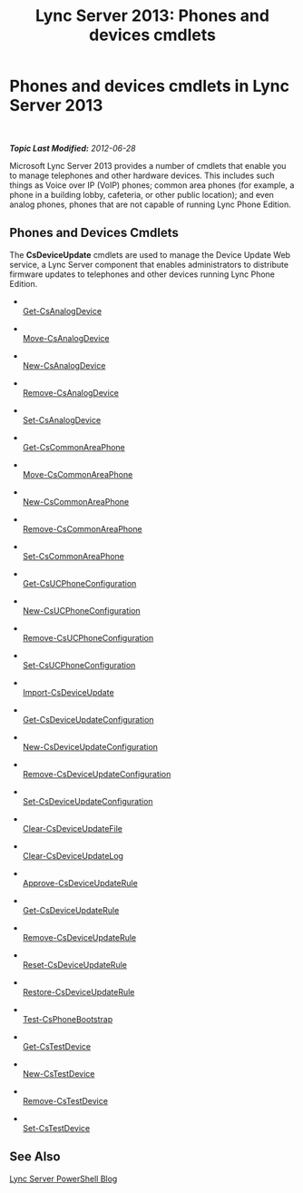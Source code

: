 ﻿---
title: 'Lync Server 2013: Phones and devices cmdlets'
TOCTitle: Phones and devices cmdlets
ms:assetid: 6ebeba4b-43ce-4a31-9060-50d249b7564c
ms:mtpsurl: https://technet.microsoft.com/en-us/library/Gg415657(v=OCS.15)
ms:contentKeyID: 48184467
ms.date: 07/23/2014
mtps_version: v=OCS.15
---

<div data-xmlns="http://www.w3.org/1999/xhtml">

<div class="topic" data-xmlns="http://www.w3.org/1999/xhtml" data-msxsl="urn:schemas-microsoft-com:xslt" data-cs="http://msdn.microsoft.com/en-us/">

<div data-asp="http://msdn2.microsoft.com/asp">

# Phones and devices cmdlets in Lync Server 2013

</div>

<div id="mainSection">

<div id="mainBody">

<span> </span>

_**Topic Last Modified:** 2012-06-28_

Microsoft Lync Server 2013 provides a number of cmdlets that enable you to manage telephones and other hardware devices. This includes such things as Voice over IP (VoIP) phones; common area phones (for example, a phone in a building lobby, cafeteria, or other public location); and even analog phones, phones that are not capable of running Lync Phone Edition.

<div>

## Phones and Devices Cmdlets

The **CsDeviceUpdate** cmdlets are used to manage the Device Update Web service, a Lync Server component that enables administrators to distribute firmware updates to telephones and other devices running Lync Phone Edition.

  - <span></span>  
    [Get-CsAnalogDevice](https://technet.microsoft.com/en-us/library/Gg398748(v=OCS.15))

  - <span></span>  
    [Move-CsAnalogDevice](move-csanalogdevice.md)

  - <span></span>  
    [New-CsAnalogDevice](new-csanalogdevice.md)

  - <span></span>  
    [Remove-CsAnalogDevice](remove-csanalogdevice.md)

  - <span></span>  
    [Set-CsAnalogDevice](set-csanalogdevice.md)

<!-- end list -->

  - <span></span>  
    [Get-CsCommonAreaPhone](https://technet.microsoft.com/en-us/library/Gg412934(v=OCS.15))

  - <span></span>  
    [Move-CsCommonAreaPhone](move-cscommonareaphone.md)

  - <span></span>  
    [New-CsCommonAreaPhone](new-cscommonareaphone.md)

  - <span></span>  
    [Remove-CsCommonAreaPhone](remove-cscommonareaphone.md)

  - <span></span>  
    [Set-CsCommonAreaPhone](set-cscommonareaphone.md)

<!-- end list -->

  - <span></span>  
    [Get-CsUCPhoneConfiguration](get-csucphoneconfiguration.md)

  - <span></span>  
    [New-CsUCPhoneConfiguration](new-csucphoneconfiguration.md)

  - <span></span>  
    [Remove-CsUCPhoneConfiguration](remove-csucphoneconfiguration.md)

  - <span></span>  
    [Set-CsUCPhoneConfiguration](set-csucphoneconfiguration.md)

<!-- end list -->

  - <span></span>  
    [Import-CsDeviceUpdate](import-csdeviceupdate.md)

<!-- end list -->

  - <span></span>  
    [Get-CsDeviceUpdateConfiguration](https://technet.microsoft.com/en-us/library/Gg399030(v=OCS.15))

  - <span></span>  
    [New-CsDeviceUpdateConfiguration](new-csdeviceupdateconfiguration.md)

  - <span></span>  
    [Remove-CsDeviceUpdateConfiguration](remove-csdeviceupdateconfiguration.md)

  - <span></span>  
    [Set-CsDeviceUpdateConfiguration](set-csdeviceupdateconfiguration.md)

<!-- end list -->

  - <span></span>  
    [Clear-CsDeviceUpdateFile](https://technet.microsoft.com/en-us/library/Gg425835(v=OCS.15))

  - <span></span>  
    [Clear-CsDeviceUpdateLog](https://technet.microsoft.com/en-us/library/Gg412738(v=OCS.15))

<!-- end list -->

  - <span></span>  
    [Approve-CsDeviceUpdateRule](https://technet.microsoft.com/en-us/library/Gg398949(v=OCS.15))

  - <span></span>  
    [Get-CsDeviceUpdateRule](https://technet.microsoft.com/en-us/library/Gg398215(v=OCS.15))

  - <span></span>  
    [Remove-CsDeviceUpdateRule](remove-csdeviceupdaterule.md)

  - <span></span>  
    [Reset-CsDeviceUpdateRule](reset-csdeviceupdaterule.md)

  - <span></span>  
    [Restore-CsDeviceUpdateRule](restore-csdeviceupdaterule.md)

<!-- end list -->

  - <span></span>  
    [Test-CsPhoneBootstrap](test-csphonebootstrap.md)

<!-- end list -->

  - <span></span>  
    [Get-CsTestDevice](get-cstestdevice.md)

  - <span></span>  
    [New-CsTestDevice](new-cstestdevice.md)

  - <span></span>  
    [Remove-CsTestDevice](remove-cstestdevice.md)

  - <span></span>  
    [Set-CsTestDevice](set-cstestdevice.md)

</div>

<div>

## See Also


[Lync Server PowerShell Blog](http://go.microsoft.com/fwlink/p/?linkid=203150)  
  

</div>

</div>

<span> </span>

</div>

</div>

</div>

